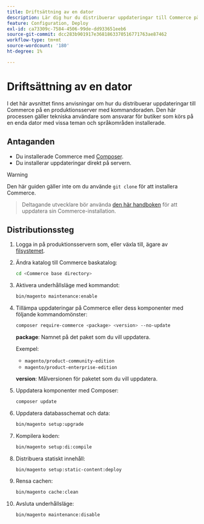 ```yaml
---
title: Driftsättning av en dator
description: Lär dig hur du distribuerar uppdateringar till Commerce på en produktionsserver med kommandoraden.
feature: Configuration, Deploy
exl-id: ca73309c-7584-4506-99de-dd933651eeb6
source-git-commit: dcc283b901917e3681863370516771763ae87462
workflow-type: tm+mt
source-wordcount: '180'
ht-degree: 1%

---
```


# Driftsättning av en dator

I det här avsnittet finns anvisningar om hur du distribuerar uppdateringar till Commerce på en produktionsserver med kommandoraden. Den här processen gäller tekniska användare som ansvarar för butiker som körs på en enda dator med vissa teman och språkområden installerade.

## Antaganden

- Du installerade Commerce med [Composer](../../installation/composer.md).
- Du installerar uppdateringar direkt på servern.

>[!WARNING]
>
>Den här guiden gäller inte om du använde `git clone` för att installera Commerce.
>>Deltagande utvecklare bör använda [den här handboken][install] för att uppdatera sin Commerce-installation.

## Distributionssteg

1. Logga in på produktionsservern som, eller växla till, ägare av [filsystemet](../../installation/prerequisites/file-system/overview.md).

1. Ändra katalog till Commerce baskatalog:

   ```bash
   cd <Commerce base directory>
   ```

1. Aktivera underhållsläge med kommandot:

   ```bash
   bin/magento maintenance:enable
   ```

1. Tillämpa uppdateringar på Commerce eller dess komponenter med följande kommandomönster:

   ```bash
   composer require-commerce <package> <version> --no-update
   ```

   **package**: Namnet på det paket som du vill uppdatera.

   Exempel:

   - `magento/product-community-edition`
   - `magento/product-enterprise-edition`

   **version**: Målversionen för paketet som du vill uppdatera.

1. Uppdatera komponenter med Composer:

   ```bash
   composer update
   ```

1. Uppdatera databasschemat och data:

   ```bash
   bin/magento setup:upgrade
   ```

1. Kompilera koden:

   ```bash
   bin/magento setup:di:compile
   ```

1. Distribuera statiskt innehåll:

   ```bash
   bin/magento setup:static-content:deploy
   ```

1. Rensa cachen:

   ```bash
   bin/magento cache:clean
   ```

1. Avsluta underhållsläge:

   ```bash
   bin/magento maintenance:disable
   ```

<!-- link definitions -->

[install]: https://developer.adobe.com/commerce/contributor/guides/install/update-dependencies/
